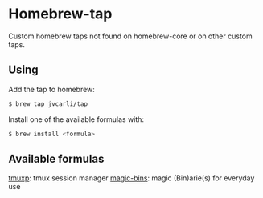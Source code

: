 # Homebrew-tap

Custom homebrew taps not found on homebrew-core or on other custom taps.

## Using

  Add the tap to homebrew:

  ```bash
  $ brew tap jvcarli/tap
  ```

  Install one of the available formulas with:

  ```bash
  $ brew install <formula>

  ```
## Available formulas

[tmuxp](https://github.com/tmux-python/tmuxp): tmux session manager
[magic-bins](https://github.com/jvcarli/magic-bins): magic (Bin)arie(s) for everyday use

